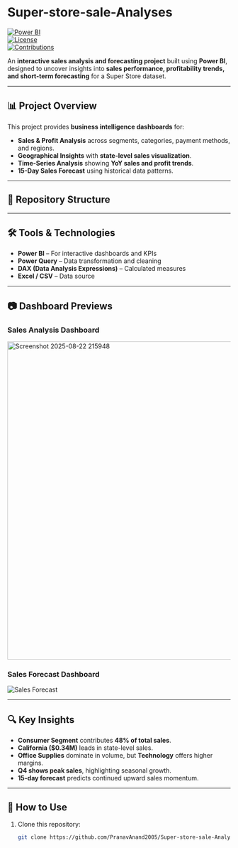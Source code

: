# Super-store-sale-Analyses

[![Power BI](https://img.shields.io/badge/Tool-Power%20BI-yellow?logo=powerbi&logoColor=white)](https://powerbi.microsoft.com/)  
[![License](https://img.shields.io/badge/License-MIT-green)](LICENSE)  
[![Contributions](https://img.shields.io/badge/Contributions-Welcome-blue)](https://github.com/PranavAnand2005/Super-store-sale-Analyses/pulls)

An **interactive sales analysis and forecasting project** built using **Power BI**, designed to uncover insights into **sales performance, profitability trends, and short-term forecasting** for a Super Store dataset.

---

## **📊 Project Overview**
This project provides **business intelligence dashboards** for:
- **Sales & Profit Analysis** across segments, categories, payment methods, and regions.
- **Geographical Insights** with **state-level sales visualization**.
- **Time-Series Analysis** showing **YoY sales and profit trends**.
- **15-Day Sales Forecast** using historical data patterns.

---

## **📂 Repository Structure**


---

## **🛠️ Tools & Technologies**
- **Power BI** – For interactive dashboards and KPIs  
- **Power Query** – Data transformation and cleaning  
- **DAX (Data Analysis Expressions)** – Calculated measures  
- **Excel / CSV** – Data source  

---

## **📷 Dashboard Previews**
### **Sales Analysis Dashboard**
<img width="1278" height="716" alt="Screenshot 2025-08-22 215948" src="https://github.com/user-attachments/assets/e00c9a18-23ba-4b97-85ea-3bb318bfd5b3" />

### **Sales Forecast Dashboard**
![Sales Forecast](https://github.com/PranavAnand2005/Super-store-sale-Analyses/blob/main/screenshots/sales_forecast.png)

---

## **🔍 Key Insights**
- **Consumer Segment** contributes **48% of total sales**.  
- **California ($0.34M)** leads in state-level sales.  
- **Office Supplies** dominate in volume, but **Technology** offers higher margins.  
- **Q4 shows peak sales**, highlighting seasonal growth.  
- **15-day forecast** predicts continued upward sales momentum.  

---

## **🚀 How to Use**
1. Clone this repository:
   ```bash
   git clone https://github.com/PranavAnand2005/Super-store-sale-Analyses.git
